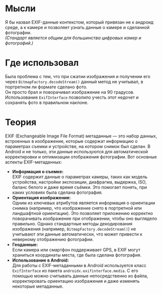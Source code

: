 # Мысли

Я бы назвал EXIF-данные контекстом, который привязан не к андроид среде, а к камере и позволяет узнать данные о камере и сделанной фотографии.  
*(Стандарт является общим для большинства цифровых камер и фотографий.)*
# Где использовал

Была проблема с тем, что при сжатии изображения и получении его через `BitmapFactory.decodeStream()` данный метод не учитывал, в портретном ли формате сделано фото.  
Он просто брал и поворачивал изображение на 90 градусов.  
Использование `ExifInterface` позволило учесть этот недочет и сохранять фото в правильном наклоне.
# Теория

EXIF (Exchangeable Image File Format) метаданные — это набор данных, встроенных в изображение, которые содержат информацию о параметрах съемки и устройстве, на котором снимок был сделан. В Android и не только, эти данные используются для автоматической корректировки и оптимизации отображения фотографии. Вот основные аспекты EXIF-метаданных:
- **Информация о съемке:**  
    EXIF содержит данные о параметрах камеры, таких как модель устройства, настройки экспозиции, диафрагма, выдержка, ISO, баланс белого и даже время съёмки. Это помогает понять, при каких условиях была сделана фотография.
- **Ориентация изображения:**  
    Одним из ключевых атрибутов является информация о ориентации снимка (например, что изображение снято в портретной или ландшафтной ориентации). Это позволяет приложению корректно поворачивать изображение при отображении, чтобы оно выглядело правильно. Однако стандартные методы декодирования изображения (например, `BitmapFactory.decodeStream()`) не учитывают эти данные автоматически, что может привести к неверному отображению фотографии.
- **Геоданные:**  
    Если камера или смартфон поддерживает GPS, в EXIF могут храниться координаты места, где была сделана фотография.
- **Использование в Android:**  
    Для работы с EXIF-метаданными в Android используется класс `ExifInterface` из пакета `androidx.exifinterface.media`. С его помощью можно считывать данные непосредственно из файла, корректировать ориентацию изображения и даже изменять некоторые метаданные.
